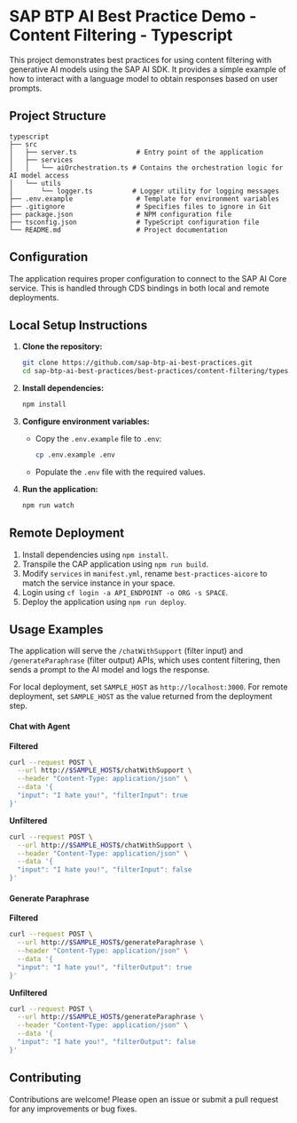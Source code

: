 # SAP BTP AI Best Practice Demo - Content Filtering - Typescript

This project demonstrates best practices for using content filtering with generative AI models using the SAP AI SDK. It provides a simple example of how to interact with a language model to obtain responses based on user prompts.

## Project Structure

```
typescript
├── src
│   ├── server.ts               # Entry point of the application
│   ├── services
│   │   └── aiOrchestration.ts # Contains the orchestration logic for AI model access
│   └── utils
│       └── logger.ts          # Logger utility for logging messages
├── .env.example                # Template for environment variables
├── .gitignore                  # Specifies files to ignore in Git
├── package.json                # NPM configuration file
├── tsconfig.json               # TypeScript configuration file
└── README.md                   # Project documentation
```
## Configuration

The application requires proper configuration to connect to the SAP AI Core service. This is handled through CDS bindings in both local and remote deployments.

## Local Setup Instructions

1. **Clone the repository:**

   ```bash
   git clone https://github.com/sap-btp-ai-best-practices.git
   cd sap-btp-ai-best-practices/best-practices/content-filtering/typescript
   ```

2. **Install dependencies:**

   ```bash
   npm install
   ```

3. **Configure environment variables:**

   - Copy the `.env.example` file to `.env`:
     ```bash
     cp .env.example .env
     ```
   - Populate the `.env` file with the required values.

4. **Run the application:**
   ```bash
   npm run watch
   ```

## Remote Deployment

1. Install dependencies using `npm install`.
2. Transpile the CAP application using `npm run build`.
3. Modify `services` in `manifest.yml`, rename `best-practices-aicore` to match the service instance in your space.
4. Login using `cf login -a API_ENDPOINT -o ORG -s SPACE`.
5. Deploy the application using `npm run deploy`.
   

## Usage Examples

The application will serve the `/chatWithSupport` (filter input) and `/generateParaphrase` (filter output) APIs, which uses content filtering, then sends a prompt to the AI model and logs the response. 

For local deployment, set `SAMPLE_HOST` as `http://localhost:3000`. For remote deployment, set `SAMPLE_HOST` as the value returned from the deployment step.

#### Chat with Agent

**Filtered**
```bash
curl --request POST \
  --url http://$SAMPLE_HOST$/chatWithSupport \
  --header "Content-Type: application/json" \
  --data '{
  "input": "I hate you!", "filterInput": true
}'
```

**Unfiltered**
```bash
curl --request POST \
  --url http://$SAMPLE_HOST$/chatWithSupport \
  --header "Content-Type: application/json" \
  --data '{
  "input": "I hate you!", "filterInput": false
}'
```

#### Generate Paraphrase

**Filtered**
```bash
curl --request POST \
  --url http://$SAMPLE_HOST$/generateParaphrase \
  --header "Content-Type: application/json" \
  --data '{
  "input": "I hate you!", "filterOutput": true
}'
```

**Unfiltered**
```bash
curl --request POST \
  --url http://$SAMPLE_HOST$/generateParaphrase \
  --header "Content-Type: application/json" \
  --data '{
  "input": "I hate you!", "filterOutput": false
}'
```

## Contributing

Contributions are welcome! Please open an issue or submit a pull request for any improvements or bug fixes.
